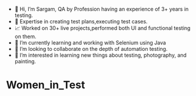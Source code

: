 - 👋 Hi, I’m Sargam, QA by Profession having an experience of 3+ years in testing.
- 💼 Expertise in creating test plans,executing test cases.
- 📈 Worked on 30+ live projects,performed both UI and functional testing on them. 
- 🌱 I’m currently learning and working with Selenium using Java
- 💞️ I’m looking to collaborate on the depth of automation testing.
- 👀 I’m interested in learning new things about testing, photography, and painting.
# Women_in_Test
<!---
Sargamp16/Sargamp16 is a ✨ special ✨ repository because its `README.md` (this file) appears on your GitHub profile.
You can click the Preview link to take a look at your changes.
--->
